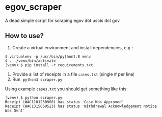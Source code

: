 # egov_scraper
A dead simple script for scraping egov dot uscis dot gov


## How to use?

1. Create a virtual environment and install dependencies, e.g.:

```
$ virtualenv -p /usr/bin/python3.8 venv
$ . ./venv/bin/activate
(venv) $ pip install -r requirements.txt
```

1. Provide a list of receipts in a file `cases.txt` (single # per line)
2. Run: `python3 scraper.py`

Using example `cases.txt` you should get something like this:

```
(venv) $ python scraper.py
Receipt (WAC1101250960) has status 'Case Was Approved'
Receipt (WAC1315850523) has status 'Withdrawal Acknowledgement Notice Was Sent'
```
